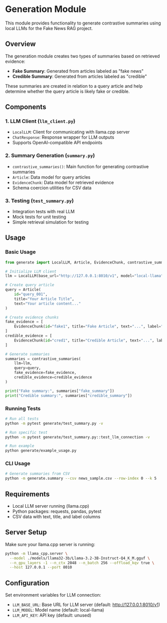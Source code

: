 # Generation Module

This module provides functionality to generate contrastive summaries using local LLMs for the Fake News RAG project.

## Overview

The generation module creates two types of summaries based on retrieved evidence:
- **Fake Summary**: Generated from articles labeled as "fake news"
- **Credible Summary**: Generated from articles labeled as "credible"

These summaries are created in relation to a query article and help determine whether the query article is likely fake or credible.

## Components

### 1. LLM Client (`llm_client.py`)
- `LocalLLM`: Client for communicating with llama.cpp server
- `ChatResponse`: Response wrapper for LLM outputs
- Supports OpenAI-compatible API endpoints

### 2. Summary Generation (`summary.py`)
- `contrastive_summaries()`: Main function for generating contrastive summaries
- `Article`: Data model for query articles
- `EvidenceChunk`: Data model for retrieved evidence
- Schema coercion utilities for CSV data

### 3. Testing (`test_summary.py`)
- Integration tests with real LLM
- Mock tests for unit testing
- Simple retrieval simulation for testing

## Usage

### Basic Usage

```python
from generate import LocalLLM, Article, EvidenceChunk, contrastive_summaries

# Initialize LLM client
llm = LocalLLM(base_url="http://127.0.0.1:8010/v1", model="local-llama")

# Create query article
query = Article(
    id="query_001",
    title="Your Article Title",
    text="Your article content..."
)

# Create evidence chunks
fake_evidence = [
    EvidenceChunk(id="fake1", title="Fake Article", text="...", label="fake")
]
credible_evidence = [
    EvidenceChunk(id="cred1", title="Credible Article", text="...", label="credible")
]

# Generate summaries
summaries = contrastive_summaries(
    llm=llm,
    query=query,
    fake_evidence=fake_evidence,
    credible_evidence=credible_evidence
)

print("Fake summary:", summaries["fake_summary"])
print("Credible summary:", summaries["credible_summary"])
```

### Running Tests

```bash
# Run all tests
python -m pytest generate/test_summary.py -v

# Run specific test
python -m pytest generate/test_summary.py::test_llm_connection -v

# Run example
python generate/example_usage.py
```

### CLI Usage

```bash
# Generate summaries from CSV
python -m generate.summary --csv news_sample.csv --row-index 0 --k 5
```

## Requirements

- Local LLM server running (llama.cpp)
- Python packages: requests, pandas, pytest
- CSV data with text, title, and label columns

## Server Setup

Make sure your llama.cpp server is running:

```bash
python -m llama_cpp.server \
  --model ./models/llama32-3b/Llama-3.2-3B-Instruct-Q4_K_M.gguf \
  --n_gpu_layers -1 --n_ctx 2048 --n_batch 256 --offload_kqv true \
  --host 127.0.0.1 --port 8010
```

## Configuration

Set environment variables for LLM connection:
- `LLM_BASE_URL`: Base URL for LLM server (default: http://127.0.0.1:8010/v1)
- `LLM_MODEL`: Model name (default: local-llama)
- `LLM_API_KEY`: API key (default: unused)
